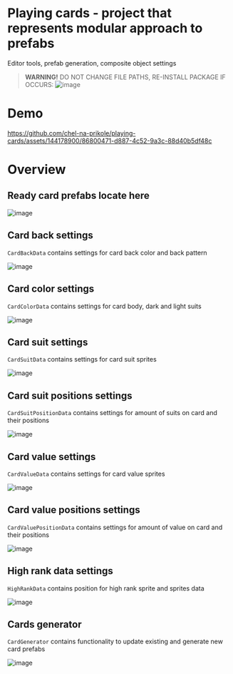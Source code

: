 # Playing cards - project that represents modular approach to prefabs
Editor tools, prefab generation, composite object settings

> **WARNING!** DO NOT CHANGE FILE PATHS, RE-INSTALL PACKAGE IF OCCURS:
![image](https://github.com/chel-na-prikole/playing-cards/assets/144178900/4f41f2b3-1a48-4306-87d9-9bb43af2a7db)

# Demo
https://github.com/chel-na-prikole/playing-cards/assets/144178900/86800471-d887-4c52-9a3c-88d40b5df48c

# Overview
## Ready card prefabs locate here
![image](https://github.com/chel-na-prikole/playing-cards/assets/144178900/a8a31859-b232-46a2-8a52-50e4f565abfd)


## Card back settings
```CardBackData``` contains settings for card back color and back pattern

![image](https://github.com/chel-na-prikole/playing-cards/assets/144178900/9ad2d732-7809-40ef-af55-08fc745ade8a)

## Card color settings
```CardColorData``` contains settings for card body, dark and light suits

![image](https://github.com/chel-na-prikole/playing-cards/assets/144178900/c7340eec-2846-44f8-8954-8d6397b6481d)

## Card suit settings
```CardSuitData``` contains settings for card suit sprites

![image](https://github.com/chel-na-prikole/playing-cards/assets/144178900/8f4d5f49-47f0-4aff-8953-8d764797cf80)

## Card suit positions settings
```CardSuitPositionData``` contains settings for amount of suits on card and their positions

![image](https://github.com/chel-na-prikole/playing-cards/assets/144178900/f981fc51-5cca-4403-8022-0c9f42f6e601)

## Card value settings
```CardValueData``` contains settings for card value sprites

![image](https://github.com/chel-na-prikole/playing-cards/assets/144178900/2a778051-c392-4bf5-a973-54290393dbe5)

## Card value positions settings
```CardValuePositionData``` contains settings for amount of value on card and their positions

![image](https://github.com/chel-na-prikole/playing-cards/assets/144178900/0daa7173-2a17-4cfe-9267-4b6f996964e4)

## High rank data settings
```HighRankData``` contains position for high rank sprite and sprites data

![image](https://github.com/chel-na-prikole/playing-cards/assets/144178900/3758e0a1-60ff-4fb7-9560-2cfa4282e5f8)


## Cards generator
```CardGenerator``` contains functionality to update existing and generate new card prefabs

![image](https://github.com/chel-na-prikole/playing-cards/assets/144178900/1dcc1768-a663-4bd2-aed5-80a9724ea8e3)

